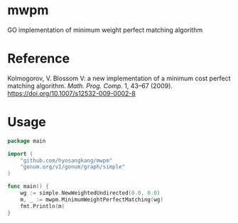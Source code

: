 # mwpm
GO implementation of minimum weight perfect matching algorithm

# Reference
Kolmogorov, V. Blossom V: a new implementation of a minimum cost perfect matching algorithm. <em>Math. Prog. Comp.</em> 1, 43–67 (2009). https://doi.org/10.1007/s12532-009-0002-8

# Usage
```go
package main

import (
    "github.com/hyosangkang/mwpm"
    "gonum.org/v1/gonum/graph/simple"
)

func main() {
    wg := simple.NewWeightedUndirected(0.0, 0.0)
    m, _ := mwpm.MinimumWeightPerfectMatching(wg)
    fmt.Println(m)
}
```
